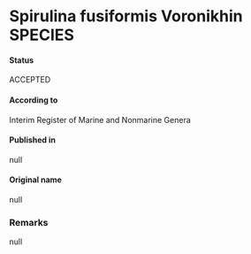 Spirulina fusiformis Voronikhin SPECIES
=======

#### Status
ACCEPTED

#### According to
Interim Register of Marine and Nonmarine Genera

#### Published in
null

#### Original name
null

### Remarks
null